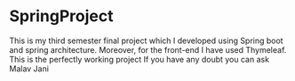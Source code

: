 # SpringProject
This is my third semester final project which I developed using Spring boot and spring architecture. Moreover, for the front-end I have used Thymeleaf.
This is the perfectly working project
If you have any doubt you can ask Malav Jani
